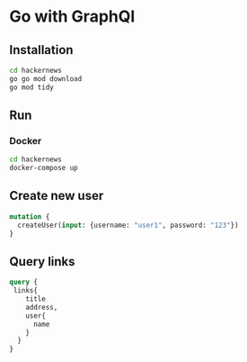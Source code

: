 
# Go with GraphQl

## Installation

```sh
cd hackernews
go go mod download 
go mod tidy
```

## Run

### Docker

```sh
cd hackernews
docker-compose up
```

## Create new user

```graphql
mutation {
  createUser(input: {username: "user1", password: "123"})
}
```

## Query links

```graphql
query {
 links{
    title
    address,
    user{
      name
    }
  }
}
```
